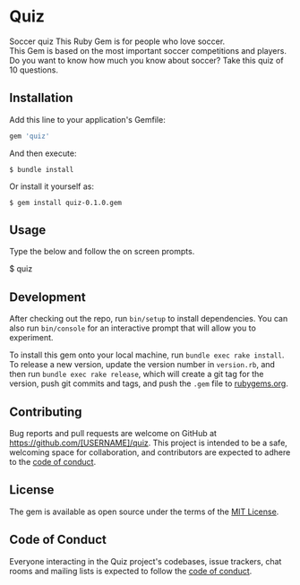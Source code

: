 # Quiz
Soccer quiz
This Ruby Gem is for people who love soccer.  
This Gem is based on the most important soccer competitions and players.
Do you want to know how much you know about soccer?
Take this quiz of 10 questions.


## Installation

Add this line to your application's Gemfile:

```ruby
gem 'quiz'
```

And then execute:

    $ bundle install

Or install it yourself as:

    $ gem install quiz-0.1.0.gem

## Usage

Type the below and follow the on screen prompts.

$ quiz

## Development

After checking out the repo, run `bin/setup` to install dependencies. You can also run `bin/console` for an interactive prompt that will allow you to experiment.

To install this gem onto your local machine, run `bundle exec rake install`. To release a new version, update the version number in `version.rb`, and then run `bundle exec rake release`, which will create a git tag for the version, push git commits and tags, and push the `.gem` file to [rubygems.org](https://rubygems.org).

## Contributing

Bug reports and pull requests are welcome on GitHub at https://github.com/[USERNAME]/quiz. This project is intended to be a safe, welcoming space for collaboration, and contributors are expected to adhere to the [code of conduct](https://github.com/[USERNAME]/quiz/blob/master/CODE_OF_CONDUCT.md).


## License

The gem is available as open source under the terms of the [MIT License](https://opensource.org/licenses/MIT).

## Code of Conduct

Everyone interacting in the Quiz project's codebases, issue trackers, chat rooms and mailing lists is expected to follow the [code of conduct](https://github.com/[USERNAME]/quiz/blob/master/CODE_OF_CONDUCT.md).
